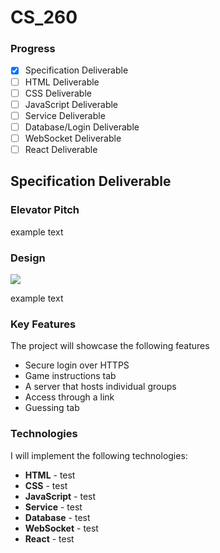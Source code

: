 # CS_260

### Progress
- [x] Specification Deliverable
- [ ] HTML Deliverable
- [ ] CSS Deliverable
- [ ] JavaScript Deliverable
- [ ] Service Deliverable
- [ ] Database/Login Deliverable
- [ ] WebSocket Deliverable
- [ ] React Deliverable

## Specification Deliverable

### **Elevator Pitch** 
example text

### **Design**
![](https://www.vappingo.com/word-blog/wp-content/uploads/2011/02/exclamation_mark.png)

example text

### **Key Features**
The project will showcase the following features
- Secure login over HTTPS
- Game instructions tab
- A server that hosts individual groups
- Access through a link
- Guessing tab

### **Technologies**
I will implement the following technologies:
- **HTML** - test
- **CSS** - test
- **JavaScript** - test
- **Service** - test
- **Database** - test
- **WebSocket** - test
- **React** - test

<!-- ## HTML Deliverable

## CSS Deliverable

## JavaScript Deliverable

## Service Deliverable

## Database/Login Deliverable

## WebSocket Deliverable

## React Deliverable --!>


<!-- 
The game is called odd one out or something
everyone gets a word and one person gets a slightly different word (the odd one out). starting with one random player, everyone says a word that indirectly points to their shared word. after everyone says one word to show they have the same word, they guess on one person to eliminate who they think is the odd one out. if they guess correctly, the odd one out has one chance to guess the correct word. If they guess correctly, they win. if they guess incorrectly everyone else wins. if they guess someone who isnt the odd one out, then that last person is eliminated from the game. the odd one out does not know that they are the odd one out. 

--!>
